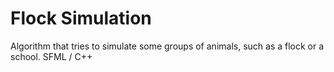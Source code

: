 # Flock Simulation
Algorithm that tries to simulate some groups of animals, such as a flock or a school.
SFML / C++